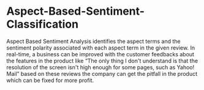 # Aspect-Based-Sentiment-Classification
Aspect Based Sentiment Analysis identifies the aspect terms and the sentiment polarity associated with each aspect term in the given review. In real-time, a business can be improved with the customer feedbacks about the features in the product like “The only thing I don't understand is that the resolution of the screen isn't high enough for some pages, such as Yahoo! Mail” based on these reviews the company can get the pitfall in the product which can be fixed for more profit.
